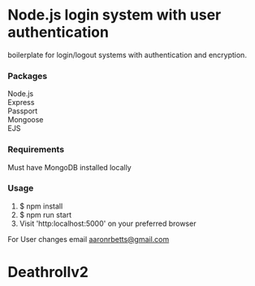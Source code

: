 # Node.js login system with user authentication

boilerplate for login/logout systems with authentication and encryption.

### Packages
Node.js<br/>
Express<br/>
Passport<br/>
Mongoose<br/>
EJS

### Requirements
Must have MongoDB installed locally

### Usage
1) $ npm install
2) $ npm run start
3) Visit 'http:localhost:5000' on your preferred browser

For User changes email aaronrbetts@gmail.com
# Deathrollv2
